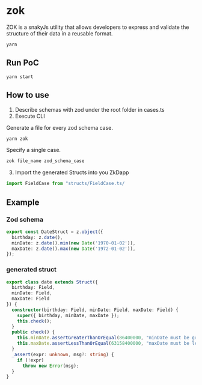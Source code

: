 # zok

ZOK is a snakyJs utility that allows developers to express and validate the structure of their data in a reusable format.

```
yarn
```

## Run PoC

```
yarn start
```

## How to use
1. Describe schemas with zod under the root folder in cases.ts
2. Execute CLI 

Generate a file for every zod schema case.
```ts
yarn zok 
```
Specify a single case.
```ts
zok file_name zod_schema_case
```

3. Import the generated Structs into you ZkDapp

```ts
import FieldCase from "structs/FieldCase.ts/
```

## Example

### Zod schema
```ts
export const DateStruct = z.object({
  birthday: z.date(),
  minDate: z.date().min(new Date('1970-01-02')),
  maxDate: z.date().max(new Date('1972-01-02')),
});
```

### generated struct
```ts
export class date extends Struct({
  birthday: Field,
  minDate: Field,
  maxDate: Field
}) {
  constructor(birthday: Field, minDate: Field, maxDate: Field) {
    super({ birthday, minDate, maxDate });
    this.check();
  }
  public check() {
    this.minDate.assertGreaterThanOrEqual(86400000, "minDate must be greater or equal than 86400000")
    this.maxDate.assertLessThanOrEqual(63158400000, "maxDate must be less or equal than 63158400000")
  }
  _assert(expr: unknown, msg?: string) {
    if (!expr)
      throw new Error(msg);
  }
}

```